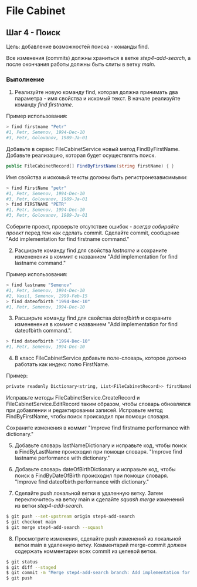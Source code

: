# File Cabinet

## Шаг 4 - Поиск

Цель: добавление возможностей поиска - команды find.

Все изменения (commits) должны храниться в ветке _step4-add-search_, а после окончания работы должны быть слиты в ветку _main_.


### Выполнение

1. Реализуйте новую команду find, которая должна принимать два параметра - имя свойства и искомый текст. В начале реализуйте команду _find firstname_.

Пример использования:

```sh
> find firstname "Petr"
#1, Petr, Semenov, 1994-Dec-10
#3, Petr, Golovanov, 1989-Ja-01
```

Добавьте в сервис FileCabinetService новый метод FindByFirstName. Добавьте реализацию, которая будет осуществлять поиск.

```cs
public FileCabinetRecord[] FindByFirstName(string firstName) { }
```

Имя свойства и искомый тексты должны быть регистронезависимыми:

```sh
> find FirstName "petr"
#1, Petr, Semenov, 1994-Dec-10
#3, Petr, Golovanov, 1989-Ja-01
> find FIRSTNAME "PETR"
#1, Petr, Semenov, 1994-Dec-10
#3, Petr, Golovanov, 1989-Ja-01
```

Соберите проект, проверьте отсутствие ошибок - *всегда собирайте проект* перед тем как сделать commit. Сделайте commit, сообщение "Add implementation for find firstname command."

2. Расширьте команду find для свойства _lastname_ и сохраните измененения в коммит с названием "Add implementation for find lastname command."

Пример использования:

```sh
> find lastname "Semenov"
#1, Petr, Semenov, 1994-Dec-10
#2, Vasil, Semenov, 1999-Feb-15
> find dateofbirth "1994-Dec-10"
#1, Petr, Semenov, 1994-Dec-10
```

3. Расширьте команду find для свойства _dateofbirth_ и сохраните измененения в коммит с названием "Add implementation for find dateofbirth command.".

```sh
> find dateofbirth "1994-Dec-10"
#1, Petr, Semenov, 1994-Dec-10
```

4. В класс FileCabinetService добавьте поле-словарь, которое должно работать как индекс полю FirstName.

Пример:

```sh
private readonly Dictionary<string, List<FileCabinetRecord>> firstNameDictionary = new Dictionary<string, List<FileCabinetRecord>>();
```

Исправьте методы FileCabinetService.CreateRecord и FileCabinetService.EditRecord таким образом, чтобы словарь обновлялся при добавлении и редактировании записей. Исправьте метод FindByFirstName, чтобы поиск происходил при помощи словаря.

Сохраните изменения в коммит "Improve find firstname performance with dictionary."

5. Добавьте словарь lastNameDictionary и исправьте код, чтобы поиск в FindByLastName происходил при помощи словаря. "Improve find lastname performance with dictionary."

6. Добавьте словарь dateOfBirthDictionary и исправьте код, чтобы поиск в FindByDateOfBirth происходил при помощи словаря. "Improve find dateofbirth performance with dictionary."

7. Сделайте push локальной ветки в удаленную ветку. Затем переключитесь на ветку main и сделайте _squash merge_ изменений из ветки _step4-add-search_.

```sh
$ git push --set-upstream origin step4-add-search
$ git checkout main
$ git merge step4-add-search --squash
```

8. Просмотрите изменения, cделайте push изменений из локальной ветки main в удаленную ветку. Комментарий merge-commit должен содержать комментарии всех commit из целевой ветки.

```sh
$ git status
$ git diff --staged
$ git commit -m "Merge step4-add-search branch: Add implementation for find firstname command. Add implementation for find lastname command. Add implementation for find dateofbirth command. Improve find firstname performance with dictionary. Improve find lastname performance with dictionary. Improve find dateofbirth performance with dictionary."
$ git push
```